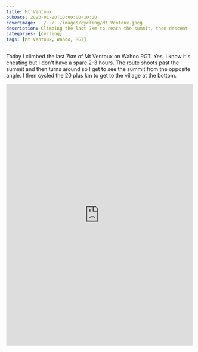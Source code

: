 ```yaml
---
title: Mt Ventoux
pubDate: 2023-01-20T10:00:00+10:00
coverImage: ../../../images/cycling/Mt Ventoux.jpeg
description: Climbing the last 7km to reach the summit, then descent
categories: [cycling]
tags: [Mt Ventoux, Wahoo, RGT]
---
```


Today I climbed the last 7km of Mt Ventoux on Wahoo RGT. Yes, I know it's cheating but I don't have a spare 2-3 hours. The route shoots past the summit and then turns around so I get to see the summit from the opposite angle. I then cycled the 20 plus km to get to the village at the bottom.

<iframe src="https://www.facebook.com/plugins/post.php?href=https%3A%2F%2Fwww.facebook.com%2Fchris1.tham%2Fposts%2Fpfbid0qsk85uVCXJ7HyeHWeKKM65oWknYzbzGyH1ttaixybJRGTbJqvmnNqCsr2cwZ4pCul&show_text=true&width=500" width="500" height="703" style="border:none;overflow:hidden" scrolling="no" frameborder="0" allowfullscreen="true" allow="autoplay; clipboard-write; encrypted-media; picture-in-picture; web-share"></iframe>
